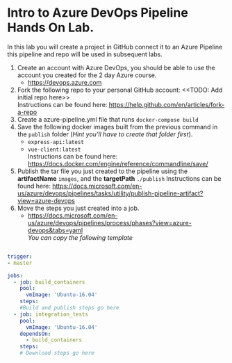 # Intro to Azure DevOps Pipeline Hands On Lab.
 In this lab you will create a project in GitHub connect it to an Azure Pipeline this pipeline and repo will be used in subsequent labs.
 
1. Create an account with Azure DevOps, you should be able to use the account you created for the 2 day Azure course. 
   - https://devops.azure.com 
2. Fork the following repo to your personal GitHub account: <<TODO: Add initial repo here>>  
   Instructions can be found here: https://help.github.com/en/articles/fork-a-repo 
3. Create a azure-pipeline.yml file that runs `docker-compose build` 
4. Save the following docker images built from the previous command in the `publish` folder (_Hint you'll have to create that folder first_).
    - `express-api:latest` 
    - `vue-client:latest`   
Instructions can be found here: https://docs.docker.com/engine/reference/commandline/save/
0. Publish the tar file you just created to the pipeline using the **artifactName** `images`, and the **targetPath** `./publish`
   Instructions can be found here: https://docs.microsoft.com/en-us/azure/devops/pipelines/tasks/utility/publish-pipeline-artifact?view=azure-devops
0. Move the steps you just created into a job. 
    - https://docs.microsoft.com/en-us/azure/devops/pipelines/process/phases?view=azure-devops&tabs=yaml  
  *You can copy the following template*

```yml

trigger:
- master

jobs: 
  - job: build_containers
    pool:
      vmImage: 'Ubuntu-16.04'
    steps:
    #Build and publish steps go here
  - job: integration_tests
    pool:
      vmImage: 'Ubuntu-16.04'
    dependsOn: 
      - build_containers
    steps:
    # Download steps go here
```